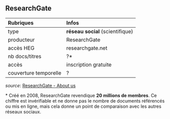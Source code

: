 ## ResearchGate

| Rubriques | Infos |
| :-------- | :---- |
| type | **réseau social** (scientifique) |
| producteur | ResearchGate |
| accès HEG | researchgate.net |
| nb docs/titres | ?\* |
| accès | inscription gratuite |
| couverture temporelle | ? |

*source*: [ResearchGate - About us](https://www.researchgate.net/about)   

\* Créé en 2008, ResearchGate revendique **20 millions de membres**. Ce chiffre est invérifiable et ne donne pas le nombre de documents référencés ou mis en ligne, mais cela donne un point de comparaison avec les autres réseaux sociaux.   
